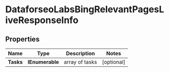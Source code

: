 # DataforseoLabsBingRelevantPagesLiveResponseInfo


## Properties

| Name | Type | Description | Notes |
|------------ | ------------- | ------------- | -------------|
**Tasks** | **IEnumerable<DataforseoLabsBingRelevantPagesLiveTaskInfo>** | array of tasks |[optional]|